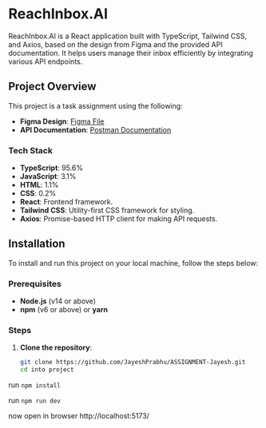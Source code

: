 # ReachInbox.AI

ReachInbox.AI is a React application built with TypeScript, Tailwind CSS, and Axios, based on the design from Figma and the provided API documentation. It helps users manage their inbox efficiently by integrating various API endpoints.

## Project Overview

This project is a task assignment using the following:
- **Figma Design**: [Figma File](https://www.figma.com/file/uECxqvFhEx9dn4ZuO7wqmu/Reachinbox-Assignment?type=design&node-id=6-19154&mode=design&t=03bJH7Jr6FYF7VSR-0)
- **API Documentation**: [Postman Documentation](https://documenter.getpostman.com/view/30630244/2sA2rCTMKr#433eb613-e405-4239-9e2d-f20485b31b27)

### Tech Stack
- **TypeScript**: 95.6%
- **JavaScript**: 3.1%
- **HTML**: 1.1%
- **CSS**: 0.2%
- **React**: Frontend framework.
- **Tailwind CSS**: Utility-first CSS framework for styling.
- **Axios**: Promise-based HTTP client for making API requests.

## Installation

To install and run this project on your local machine, follow the steps below:

### Prerequisites

- **Node.js** (v14 or above)
- **npm** (v6 or above) or **yarn**

### Steps

1. **Clone the repository**:
   ```bash
   git clone https://github.com/JayeshPrabhu/ASSIGNMENT-Jayesh.git
   cd into project

run `npm install`

run `npm run dev`

now open in browser 
http://localhost:5173/
